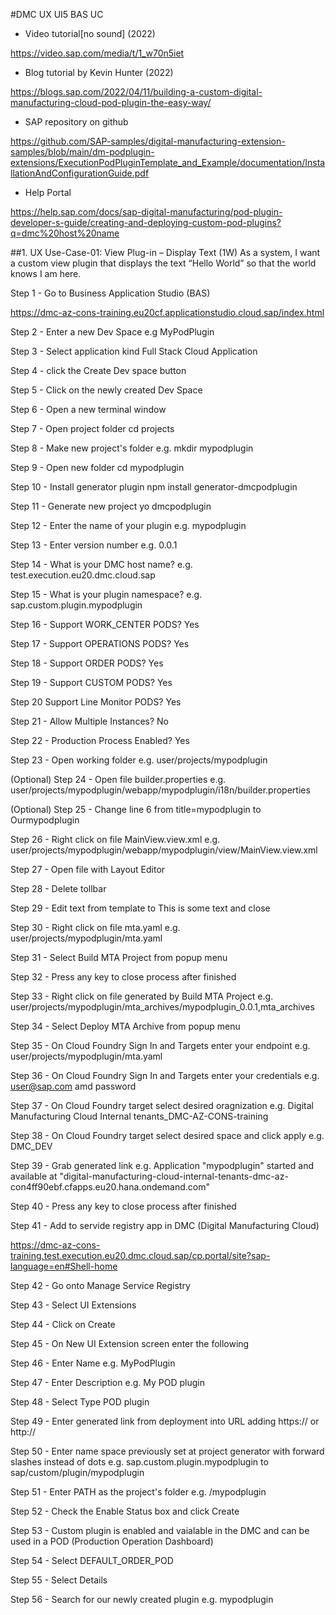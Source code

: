 #DMC UX UI5 BAS UC

- Video tutorial[no sound] (2022)

https://video.sap.com/media/t/1_w70n5iet

- Blog tutorial by Kevin Hunter (2022)

https://blogs.sap.com/2022/04/11/building-a-custom-digital-manufacturing-cloud-pod-plugin-the-easy-way/

- SAP repository on github

https://github.com/SAP-samples/digital-manufacturing-extension-samples/blob/main/dm-podplugin-extensions/ExecutionPodPluginTemplate_and_Example/documentation/InstallationAndConfigurationGuide.pdf

- Help Portal

https://help.sap.com/docs/sap-digital-manufacturing/pod-plugin-developer-s-guide/creating-and-deploying-custom-pod-plugins?q=dmc%20host%20name

##1. UX Use-Case-01: View Plug-in – Display Text (1W)
As a system, I want a custom view plugin that displays the text “Hello World” so that the world knows I am here.

Step 1 - Go to Business Application Studio (BAS)

https://dmc-az-cons-training.eu20cf.applicationstudio.cloud.sap/index.html

Step 2 - Enter a new Dev Space
e.g MyPodPlugin

Step 3 - Select application kind
Full Stack Cloud Application

Step 4 - click the Create Dev space button

Step 5 - Click on the newly created Dev Space

Step 6 - Open a new terminal window

Step 7 - Open project folder
cd projects

Step 8 - Make new project's folder
e.g. mkdir mypodplugin

Step 9 - Open new folder
cd mypodplugin

Step 10 - Install generator plugin
npm install generator-dmcpodplugin

Step 11 - Generate new project
yo dmcpodplugin

Step 12 - Enter the name of your plugin
e.g. mypodplugin

Step 13 - Enter version number
e.g. 0.0.1

Step 14 - What is your DMC host name?
e.g. test.execution.eu20.dmc.cloud.sap

Step 15 - What is your plugin namespace?
e.g. sap.custom.plugin.mypodplugin

Step 16 - Support WORK_CENTER PODS?
Yes

Step 17 - Support OPERATIONS PODS?
Yes

Step 18 - Support ORDER PODS?
Yes

Step 19 - Support CUSTOM PODS?
Yes

Step 20 Support Line Monitor PODS?
Yes

Step 21 - Allow Multiple Instances?
No

Step 22 - Production Process Enabled?
Yes

Step 23 - Open working folder 
e.g. user/projects/mypodplugin

(Optional) Step 24 - Open file builder.properties
e.g. user/projects/mypodplugin/webapp/mypodplugin/i18n/builder.properties

(Optional) Step 25 - Change line 6 from title=mypodplugin to Ourmypodplugin

Step 26 - Right click on file MainView.view.xml
e.g. user/projects/mypodplugin/webapp/mypodplugin/view/MainView.view.xml

Step 27 - Open file with Layout Editor

Step 28 - Delete tollbar

Step 29 - Edit text from template to This is some text and close

Step 30 - Right click on file mta.yaml
e.g. user/projects/mypodplugin/mta.yaml

Step 31 - Select Build MTA Project from popup menu

Step 32 - Press any key to close process after finished

Step 33 - Right click on file generated by Build MTA Project
e.g. user/projects/mypodplugin/mta_archives/mypodplugin_0.0.1,mta_archives

Step 34 - Select Deploy MTA Archive from popup menu

Step 35 - On Cloud Foundry Sign In and Targets enter your endpoint
e.g. user/projects/mypodplugin/mta.yaml

Step 36 - On Cloud Foundry Sign In and Targets enter your credentials
e.g. user@sap.com amd password

Step 37 - On Cloud Foundry target select desired oragnization
e.g. Digital Manufacturing Cloud Internal tenants_DMC-AZ-CONS-training

Step 38 - On Cloud Foundry target select desired space and click apply
e.g. DMC_DEV

Step 39 - Grab generated link
e.g. Application "mypodplugin" started and available at "digital-manufacturing-cloud-internal-tenants-dmc-az-con4ff90ebf.cfapps.eu20.hana.ondemand.com"

Step 40 - Press any key to close process after finished

Step 41 - Add to servide registry app in DMC (Digital Manufacturing Cloud)

https://dmc-az-cons-training.test.execution.eu20.dmc.cloud.sap/cp.portal/site?sap-language=en#Shell-home

Step 42 - Go onto Manage Service Registry

Step 43 - Select UI Extensions

Step 44 - Click on Create

Step 45 - On New UI Extension screen enter the following

Step 46 - Enter Name
e.g. MyPodPlugin

Step 47 - Enter Description
e.g. My POD plugin

Step 48 - Select Type POD plugin

Step 49 - Enter generated link from deployment into URL adding https:// or http://

Step 50 - Enter name space previously set at project generator with forward slashes instead of dots
e.g. sap.custom.plugin.mypodplugin to sap/custom/plugin/mypodplugin

Step 51 - Enter PATH as the project's folder
e.g. /mypodplugin

Step 52 - Check the Enable Status box and click Create

Step 53 - Custom plugin is enabled and vaialable in the DMC and can be used in a POD (Production Operation Dashboard)

Step 54 - Select DEFAULT_ORDER_POD

Step 55 - Select Details

Step 56 - Search for our newly created plugin
e.g. mypodplugin
